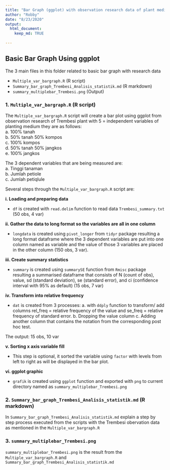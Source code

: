 ```yaml
---
title: "Bar Graph (ggplot) with observation research data of plant medium"
author: "Robby"
date: "8/23/2020"
output: 
  html_document:
    keep_md: TRUE
    
---
```





## Basic Bar Graph Using ggplot

The 3 main files in this folder related to basic bar graph with research data  

  - `Multiple_var_bargraph.R` (R script)  
  - `Summary_bar_graph_Trembesi_Analisis_statistik.md` (R markdown)  
  - `summary_multiplebar_Trembesi.png` (Output)  


### 1. `Multiple_var_bargraph.R` (R script)

The `Multiple_var_bargraph.R` script will create a bar plot using ggplot from observation research of Trembesi plant with 5 = independent variables of planting medium they are as follows:  
a. 100% tanah  
b. 50% tanah 50% kompos  
c. 100% kompos  
d. 50% tanah 50% jangkos  
e. 100% jangkos  

The 3 dependent variables that are being measured are:  
a. Tinggi tanaman  
b. Jumlah petiole  
c. Jumlah petiqlule  

Several steps through the `Multiple_var_bargraph.R` script are:

**i. Loading and preparing data**

  - `df` is created with `read.delim` function to read data `Trembesi_summary.txt` (50 obs, 4 var)  

**ii. Gather the data to long format so the variables are all in one column**
  
  - `longdata` is created using `pivot_longer` from `tidyr` package resulting a long format dataframe where the 3 dependent variables are put into one column named as variable and the value of those 3 variables are placed in the other column (150 obs, 3 var).
  
**iii. Create summary statistics**

  - `summary` is created using `summarySE` function from `Rmisc` package resulting a summarised dataframe that consists of N (count of obs), value, sd (standard deviation), se (standard error), and ci (confidence interval with 95% as default) (15 obs, 7 var)
  
**iv. Transform into relative frequency**

  - `dat` is created from 3 processes:
    a. with `ddply` function to transform/ add columns rel_freq = relative frequency of the value and se_freq = relative frequency of standard error.
    b. Dropping the value column
    c. Adding another column that contains the notation from the corresponding post hoc test.
  
  The output: 15 obs, 10 var

**v. Sorting x axis variable fill**

  - This step is optional, it sorted the variable using `factor` with levels from left to right as will be displayed in the bar plot.
  
**vi. ggplot graphic**

  - `grafik` is created using `ggplot` function and exported with `png` to current  directory named as `summary_multiplebar_Trembesi.png`
  
### 2. `Summary_bar_graph_Trembesi_Analisis_statistik.md` (R markdown)

In `Summary_bar_graph_Trembesi_Analisis_statistik.md` explain a step by step process executed from the scripts with the Trembesi obervation data as mentioned in the `Multiple_var_bargraph.R`

### 3. `summary_multiplebar_Trembesi.png`

`summary_multiplebar_Trembesi.png` is the result from the `Multiple_var_bargraph.R` and `Summary_bar_graph_Trembesi_Analisis_statistik.md`
  


